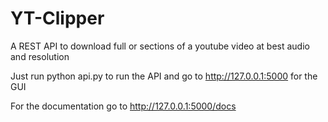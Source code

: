 # YT-Clipper
A REST API to download full or sections of a youtube video at best audio and resolution

Just run python api.py to run the API and go to http://127.0.0.1:5000 for the GUI

For the documentation go to http://127.0.0.1:5000/docs
